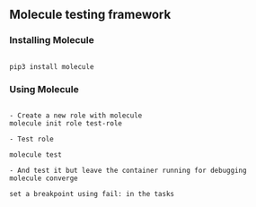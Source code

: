 ## Molecule testing framework


### Installing Molecule

```

pip3 install molecule

```

### Using Molecule

```

- Create a new role with molecule
molecule init role test-role

- Test role

molecule test

- And test it but leave the container running for debugging
molecule converge

set a breakpoint using fail: in the tasks

```